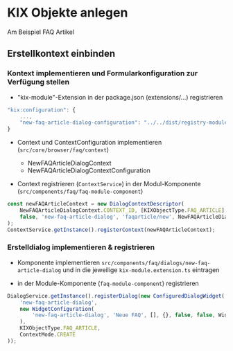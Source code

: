 # KIX Objekte anlegen

Am Beispiel FAQ Artikel

## Erstellkontext einbinden

### Kontext implementieren und Formularkonfiguration zur Verfügung stellen
- "kix-module"-Extension in der package.json (extensions/...) registrieren

```javascript
"kix:configuration": {
    ...,
    "new-faq-article-dialog-configuration": "../../dist/registry-modules/faq/new-faq-article-dialog-configuration.extension",
}
```
- Context und ContextConfiguration implementieren (`src/core/browser/faq/context`)
    - NewFAQArticleDialogContext
    - NewFAQArticleDialogContextConfiguration

- Context registrieren (`ContextService`) in der Modul-Komponente (`src/components/faq/faq-module-component`)

```javascript
const newFAQArticleContext = new DialogContextDescriptor(
    NewFAQArticleDialogContext.CONTEXT_ID, [KIXObjectType.FAQ_ARTICLE], ContextType.DIALOG, ContextMode.CREATE,
    false, 'new-faq-article-dialog', 'faqarticle/new', NewFAQArticleDialogContext
);
ContextService.getInstance().registerContext(newFAQArticleContext);
```

### Erstelldialog implementieren & registrieren
- Komponente implementieren `src/components/faq/dialogs/new-faq-article-dialog` und in die jeweilige `kix-module.extension.ts` eintragen

- in der Module-Komponente (`faq-module-component`) registrieren
```javascript
DialogService.getInstance().registerDialog(new ConfiguredDialogWidget(
    'new-faq-article-dialog',
    new WidgetConfiguration(
        'new-faq-article-dialog', 'Neue FAQ', [], {}, false, false, WidgetSize.BOTH, 'kix-icon-query'
    ),
    KIXObjectType.FAQ_ARTICLE,
    ContextMode.CREATE
));
```